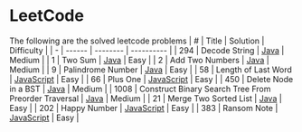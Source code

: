# LeetCode
The following are the solved leetcode problems
| # | Title  | Solution | Difficulty |
| - | ------ | -------- | ---------- |
| 294 | Decode String | [Java](DecodeString.java) | Medium |
| 1 | Two Sum | [Java](TwoSum.java)  | Easy |
| 2 | Add Two Numbers | [Java](AddTwoNumbers.java) | Medium |
| 9 | Palindrome Number | [Java](PalindromeNumber.java) | Easy |
| 58 | Length of Last Word | [JavaScript](LengthOfLastWord.js) | Easy |
| 66 | Plus One | [JavaScript](PlusOne.js) | Easy |
| 450 | Delete Node in a BST | [Java](DeleteNodeInABST.java) | Medium |
| 1008 | Construct Binary Search Tree From Preorder Traversal | [Java](ConstructBinarySearchTreeFromPreorderTraversal.java) | Medium |
| 21 | Merge Two Sorted List | [Java](MergeTwoSortedList.java) | Easy |
| 202 | Happy Number | [JavaScript](HappyNumber.js) | Easy |
| 383 | Ransom Note | [JavaScript](RansomNote.js) | Easy |












